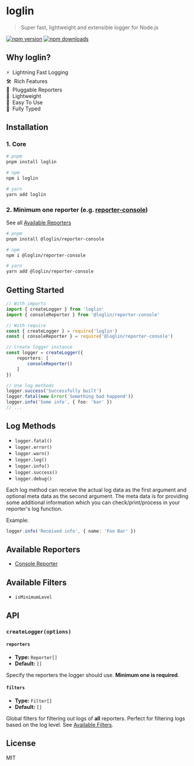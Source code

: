 # loglin

> Super fast, lightweight and extensible logger for Node.js

[![npm version][npm-version-src]][npm-version-href]
[![npm downloads][npm-downloads-src]][npm-downloads-href]

## Why loglin?

⚡️&nbsp; Lightning Fast Logging<br>
🛠️&nbsp; Rich Features<br>
🔌&nbsp; Pluggable Reporters<br>
🍃&nbsp; Lightweight<br>
👶&nbsp; Easy To Use<br>
🔑&nbsp; Fully Typed

## Installation

### 1. Core

```bash
# pnpm
pnpm install loglin

# npm
npm i loglin

# yarn
yarn add loglin
```

### 2. Minimum one reporter (e.g. [reporter-console](packages/reporter-console))

See all [Available Reporters](#available-reporters)

```bash
# pnpm
pnpm install @loglin/reporter-console

# npm
npm i @loglin/reporter-console

# yarn
yarn add @loglin/reporter-console
```

## Getting Started

```ts
// With imports
import { createLogger } from 'loglin'
import { consoleReporter } from '@loglin/reporter-console'

// With require
const { createLogger } = require('loglin')
const { consoleReporter } = require('@loglin/reporter-console')

// Create logger instance
const logger = createLogger({
    reporters: [
        consoleReporter()
    ]
})

// Use log methods
logger.success('Successfully built')
logger.fatal(new Error('Something bad happend'))
logger.info('Some info', { foo: 'bar' })
// ...
```

## Log Methods

- `logger.fatal()`
- `logger.error()`
- `logger.warn()`
- `logger.log()`
- `logger.info()`
- `logger.success()`
- `logger.debug()`

Each log method can receive the actual log data as the first argument
and optional meta data as the second argument. 
The meta data is for providing some additional information which you can check/print/process in your reporter's log function.

Example:
```ts
logger.info('Received info', { name: 'Foo Bar' })
```

## Available Reporters

- [Console Reporter](packages/reporter-console)

## Available Filters

- `isMinimumLevel`

## API

### `createLogger(options)`

#### `reporters`

- **Type:** `Reporter[]`
- **Default:** `[]`

Specify the reporters the logger should use. **Minimum one is required**.

#### `filters`

- **Type:** `Filter[]`
- **Default:** `[]`

Global filters for filtering out logs of **all** reporters.
Perfect for filtering logs based on the log level. See [Available Filters](#available-filters).

## License

MIT

[npm-version-src]: https://flat.badgen.net/npm/v/loglin/next
[npm-version-href]: https://npmjs.com/package/loglin

[npm-downloads-src]: https://flat.badgen.net/npm/dt/loglin
[npm-downloads-href]: https://npmjs.com/package/loglin